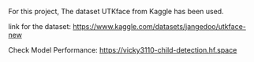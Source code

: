 For this project, The dataset UTKface from Kaggle has been used.

link for the dataset: https://www.kaggle.com/datasets/jangedoo/utkface-new


Check Model Performance: https://vicky3110-child-detection.hf.space
